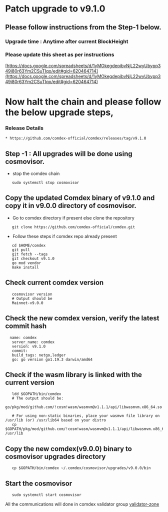 # Patch upgrade to v9.1.0

## Please follow instructions from the Step-1 below.

### Upgrade time : Anytime after current BlockHeight

### Please update this sheet as per instructions

   [https://docs.google.com/spreadsheets/d/1yMOkegdepibvNjL22wyUbypp349i80r63Ym2CSuTIqo/edit#gid=620464714](https://docs.google.com/spreadsheets/d/1yMOkegdepibvNjL22wyUbypp349i80r63Ym2CSuTIqo/edit#gid=620464714)
    
# Now halt the chain and please follow the below upgrade steps, 

### Release Details
    * https://github.com/comdex-official/comdex/releases/tag/v9.1.0
    
## Step -1 : All upgrades will be done using cosmovisor.

* stop the comdex chain

```shell
   sudo systemctl stop cosmovisor
```

## Copy the updated Comdex binary of v9.1.0 and copy it in v9.0.0 directory of cosmovisor.

* Go to comdex directory if present else clone the repository

```shell
   git clone https://github.com/comdex-official/comdex.git
```

* Follow these steps if comdex repo already present

```shell
   cd $HOME/comdex
   git pull
   git fetch --tags
   git checkout v9.1.0
   go mod vendor
   make install
```

## Check current comdex version
```shell
   cosmovisor version
   # Output should be
   Mainnet-v9.0.0
```

## Check the new comdex version, verify the latest commit hash

```shell
  name: comdex
   server_name: comdex
   version: v9.1.0
   commit: 
   build_tags: netgo,ledger
   go: go version go1.19.3 darwin/amd64

```

## Check if the wasm library is linked with the current version 

```shell
   ldd $GOPATH/bin/comdex
   # The output should be:
   go/pkg/mod/github.com/!cosm!wasm/wasmvm@v1.1.1/api/libwasmvm.x86_64.so

   # For using non-static binaries, place your wasmvm file library on /usr/lib (or) /usr/lib64 based on your distro
   cp $GOPATH/pkg/mod/github.com/!cosm!wasm/wasmvm@v1.1.1/api/libwasmvm.x86_64.so /usr/lib
```


## Copy the new comdex(v9.0.0) binary to cosmovisor upgrades directory

```shell
   cp $GOPATH/bin/comdex ~/.comdex/cosmovisor/upgrades/v9.0.0/bin
```

## Start the cosmovisor

```shell
   sudo systemctl start cosmovisor
```

All the communications will done in comdex validator group [validator-zone](https://discord.com/channels/890929797318967416/891998323416907786)
